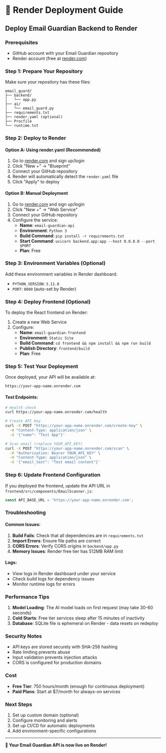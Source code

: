 # 🚀 Render Deployment Guide

## Deploy Email Guardian Backend to Render

### Prerequisites
- GitHub account with your Email Guardian repository
- Render account (free at [render.com](https://render.com))

### Step 1: Prepare Your Repository

Make sure your repository has these files:
```
email_guard/
├── backend/
│   └── app.py
├── ai/
│   └── email_guard.py
├── requirements.txt
├── render.yaml (optional)
├── Procfile
└── runtime.txt
```

### Step 2: Deploy to Render

#### Option A: Using render.yaml (Recommended)
1. Go to [render.com](https://render.com) and sign up/login
2. Click "New +" → "Blueprint"
3. Connect your GitHub repository
4. Render will automatically detect the `render.yaml` file
5. Click "Apply" to deploy

#### Option B: Manual Deployment
1. Go to [render.com](https://render.com) and sign up/login
2. Click "New +" → "Web Service"
3. Connect your GitHub repository
4. Configure the service:
   - **Name**: `email-guardian-api`
   - **Environment**: `Python 3`
   - **Build Command**: `pip install -r requirements.txt`
   - **Start Command**: `uvicorn backend.app:app --host 0.0.0.0 --port $PORT`
   - **Plan**: Free

### Step 3: Environment Variables (Optional)

Add these environment variables in Render dashboard:
- `PYTHON_VERSION`: `3.11.0`
- `PORT`: `8000` (auto-set by Render)

### Step 4: Deploy Frontend (Optional)

To deploy the React frontend on Render:

1. Create a new Web Service
2. Configure:
   - **Name**: `email-guardian-frontend`
   - **Environment**: `Static Site`
   - **Build Command**: `cd frontend && npm install && npm run build`
   - **Publish Directory**: `frontend/build`
   - **Plan**: Free

### Step 5: Test Your Deployment

Once deployed, your API will be available at:
```
https://your-app-name.onrender.com
```

#### Test Endpoints:
```bash
# Health check
curl https://your-app-name.onrender.com/health

# Create API key
curl -X POST "https://your-app-name.onrender.com/create-key" \
  -H "Content-Type: application/json" \
  -d '{"name": "Test App"}'

# Scan email (replace YOUR_API_KEY)
curl -X POST "https://your-app-name.onrender.com/scan" \
  -H "Authorization: Bearer YOUR_API_KEY" \
  -H "Content-Type: application/json" \
  -d '{"email_text": "Test email content"}'
```

### Step 6: Update Frontend Configuration

If you deployed the frontend, update the API URL in `frontend/src/components/EmailScanner.js`:

```javascript
const API_BASE_URL = 'https://your-app-name.onrender.com';
```

### Troubleshooting

#### Common Issues:

1. **Build Fails**: Check that all dependencies are in `requirements.txt`
2. **Import Errors**: Ensure file paths are correct
3. **CORS Errors**: Verify CORS origins in `backend/app.py`
4. **Memory Issues**: Render free tier has 512MB RAM limit

#### Logs:
- View logs in Render dashboard under your service
- Check build logs for dependency issues
- Monitor runtime logs for errors

### Performance Tips

1. **Model Loading**: The AI model loads on first request (may take 30-60 seconds)
2. **Cold Starts**: Free tier services sleep after 15 minutes of inactivity
3. **Database**: SQLite file is ephemeral on Render - data resets on redeploy

### Security Notes

- API keys are stored securely with SHA-256 hashing
- Rate limiting prevents abuse
- Input validation prevents injection attacks
- CORS is configured for production domains

### Cost

- **Free Tier**: 750 hours/month (enough for continuous deployment)
- **Paid Plans**: Start at $7/month for always-on services

### Next Steps

1. Set up custom domain (optional)
2. Configure monitoring and alerts
3. Set up CI/CD for automatic deployments
4. Add environment-specific configurations

---

**🎉 Your Email Guardian API is now live on Render!** 